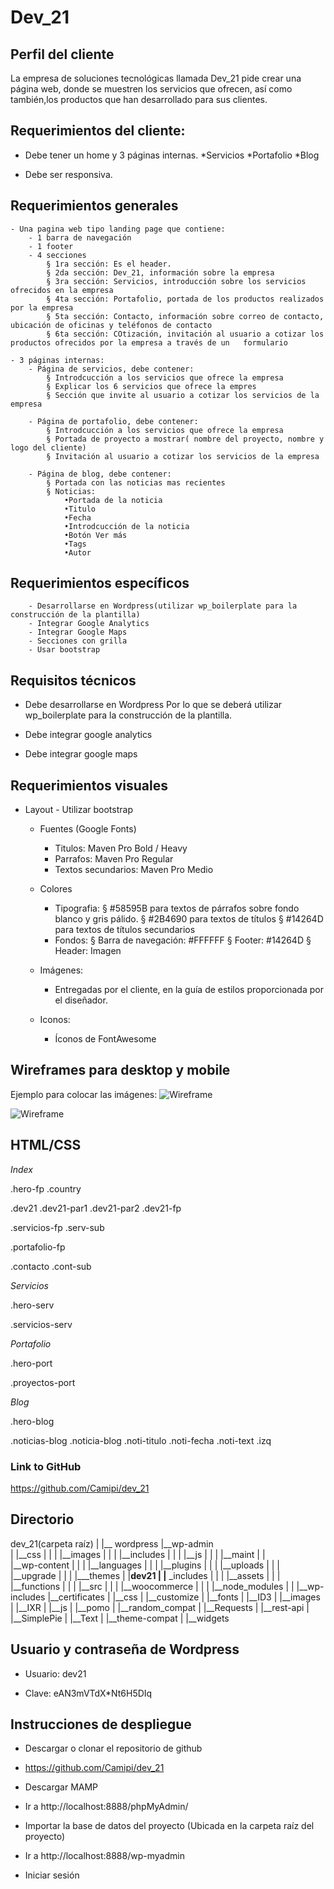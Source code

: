 # Dev_21 #

## Perfil del cliente ##
La empresa de soluciones tecnológicas llamada Dev_21 pide crear una página web, donde se muestren los servicios que ofrecen, así como también,los productos que han desarrollado para sus clientes.


## Requerimientos del cliente: ##

* Debe tener un home y 3 páginas internas.
	*Servicios
	*Portafolio
	*Blog

* Debe ser responsiva.


## Requerimientos generales ##

	- Una pagina web tipo landing page que contiene:
		- 1 barra de navegación 
		- 1 footer
		- 4 secciones
			§ 1ra sección: Es el header.
			§ 2da sección: Dev_21, información sobre la empresa
			§ 3ra sección: Servicios, introducción sobre los servicios ofrecidos en la empresa
			§ 4ta sección: Portafolio, portada de los productos realizados por la empresa
			§ 5ta sección: Contacto, información sobre correo de contacto, ubicación de oficinas y teléfonos de contacto
			§ 6ta sección: COtización, invitación al usuario a cotizar los productos ofrecidos por la empresa a través de un   formulario

	- 3 páginas internas:
		- Página de servicios, debe contener:
			§ Introdcucción a los servicios que ofrece la empresa
			§ Explicar los 6 servicios que ofrece la empres
			§ Sección que invite al usuario a cotizar los servicios de la empresa

		- Página de portafolio, debe contener:
			§ Introdcucción a los servicios que ofrece la empresa
			§ Portada de proyecto a mostrar( nombre del proyecto, nombre y logo del cliente)
			§ Invitación al usuario a cotizar los servicios de la empresa

		- Página de blog, debe contener:
			§ Portada con las noticias mas recientes
			§ Noticias: 
				•Portada de la noticia
				•Titulo
				•Fecha
				•Introdcucción de la noticia
				•Botón Ver más
				•Tags
				•Autor


## Requerimientos específicos ##

		- Desarrollarse en Wordpress(utilizar wp_boilerplate para la construcción de la plantilla)
		- Integrar Google Analytics
		- Integrar Google Maps
		- Secciones con grilla
		- Usar bootstrap


## Requisitos técnicos ##

* Debe desarrollarse en Wordpress
  Por lo que se deberá utilizar wp_boilerplate para la construcción de la plantilla.

* Debe integrar google analytics

* Debe integrar google maps


## Requerimientos visuales ##

- Layout
		- Utilizar bootstrap
	- Fuentes (Google Fonts)


		- Titulos: Maven Pro Bold / Heavy
		- Parrafos: Maven Pro Regular
		- Textos secundarios: Maven Pro Medio
	- Colores
		- Tipografia: 
			§ #58595B para textos de párrafos sobre fondo blanco y gris pálido.
			§ #2B4690 para textos de títulos
			§ #14264D para textos de títulos secundarios
		- Fondos:
			§ Barra de navegación: #FFFFFF
			§ Footer: #14264D
			§ Header: Imagen
	- Imágenes:
		- Entregadas por el cliente, en la guía de estilos proporcionada por el diseñador.
	- Iconos:
		- Íconos de FontAwesome


## Wireframes para desktop y mobile ##

Ejemplo para colocar las imágenes:
![Wireframe](assets/img/sketch.jpg?raw=true "Desktop")

![Wireframe](assets/img/mobile.jpg?raw=true "Mobile")


## HTML/CSS ##

*Index*

.hero-fp
.country

.dev21
.dev21-par1
.dev21-par2
.dev21-fp

.servicios-fp
.serv-sub

.portafolio-fp

.contacto
.cont-sub

*Servicios*

.hero-serv

.servicios-serv

*Portafolio*

.hero-port

.proyectos-port

*Blog*

.hero-blog

.noticias-blog
.noticia-blog
.noti-titulo
.noti-fecha
.noti-text
.izq


### Link to GitHub ###
https://github.com/Camipi/dev_21


## Directorio ##

dev_21(carpeta raíz)
|
|__ wordpress 
				|__wp-admin  
				|				|__css
				|				|
				|				|__images
				|				|
				|				|__includes
				|				|
				|				|__js
				|				|
				|				|__maint
				|
				|	
				|__wp-content
				|				|
				|				|__languages
				|				|
				|				|__plugins
				|				|
				|				|__uploads
				|				|
				|				|__upgrade
				|				|
				|				|___themes
				|							|__dev21 
				|										|__ _includes
				|										|
				|										|__assets
				|										|
				|										|__functions
				|										|
				|										|__src
				|										|
				|										|__woocommerce
				|										|
				|										|__node_modules	
				|
				|
				|__wp-includes
								|__certificates
								|
								|__css
								|
								|__customize
								|
								|__fonts
								| 
								|__ID3
								|
								|__images
								|
								|__IXR
								|
								|__js
								|
								|__pomo
								|
								|__random_compat
								|
								|__Requests
								|
								|__rest-api
								|
								|__SimplePie
								|
								|__Text
								|
								|__theme-compat
								|
								|__widgets




## Usuario y contraseña de Wordpress ##

* Usuario:
  dev21

* Clave:
  eAN3mVTdX*Nt6H5DIq



## Instrucciones de despliegue ##

* Descargar o clonar el repositorio de github
 * https://github.com/Camipi/dev_21

* Descargar MAMP
 * Ir a http://localhost:8888/phpMyAdmin/
 * Importar la base de datos del proyecto (Ubicada en la carpeta raíz del proyecto)
 * Ir a http://localhost:8888/wp-myadmin
 * Iniciar sesión









